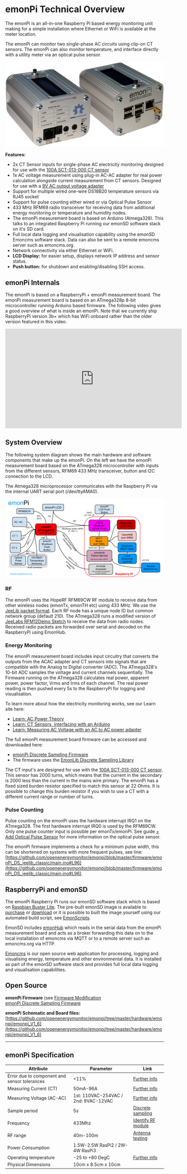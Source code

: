 # emonPi Technical Overview

The emonPi is an all-in-one Raspberry Pi based energy monitoring unit making for a simple installation where Ethernet or WiFi is available at the meter location.

The emonPi can monitor two single-phase AC circuits using clip-on CT sensors. The emonPi can also monitor temperature, and interface directly with a utility meter via an optical pulse sensor.

![emonpi](img/emonPi_shop_photo.png)

**Features:**

- 2x CT Sensor inputs for single-phase AC electricity monitoring designed for use with the [100A SCT-013-000 CT sensor](https://shop.openenergymonitor.com/100a-max-clip-on-current-sensor-ct/)
- 1x AC voltage measurement using plug-in AC-AC adapter for real power calculation alongside current measurement from CT sensors. Designed for use with a [9V AC output voltage adapter](https://shop.openenergymonitor.com/ac-ac-power-supply-adapter-ac-voltage-sensor-uk-plug/)
- Support for multiple wired one-wire DS18B20 temperature sensors via RJ45 socket
- Support for pulse counting either wired or via Optical Pulse Sensor
- 433 MHz RFM69 radio transceiver for receiving data from additional energy monitoring or temperature and humidity nodes.
- The emonPi measurement board is based on Arduino (Atmega328). This talks to an integrated Raspberry Pi running our emonSD software stack on it's SD card.
- Full local data logging and visualisation capability using the emonSD Emoncms software stack. Data can also be sent to a remote emoncms server such as emoncms.org.
- Network connectivity via either Ethernet or WiFi.
- **LCD Display:** for easier setup, displays network IP address and sensor status.
- **Push button:** for shutdown and enabling/disabling SSH access.

## emonPi Internals

The emonPi is based on a RaspberryPi + emonPi measurement board. The emonPi measurement board is based on an ATmega328p 8-bit microcontroller running Arduino based firmware. The following video gives a good overview of what is inside an emonPi. Note that we currently ship RaspberryPi version 3b+ which has WiFi onboard rather than the older version featured in this video.

<div class='videoWrapper'>
<iframe width="560" height="315" src="https://www.youtube.com/embed/lc2LzCZnySo" frameborder="0" allowfullscreen></iframe>
</div>

## System Overview

The following system diagram shows the main hardware and software components that make up the emonPi. On the left we have the emonPi measurement board based on the ATmega328 microcontroller with inputs from the different sensors, RFM69 433 MHz transceiver, button and I2C connection to the LCD. 

The Atmega328 microprocessor communicates with the Raspberry Pi via the internal UART serial port (/dev/ttyAMA0).

![emonPi system diagram](img/emonPi_System_Diagram.png)

### RF

The emonPi uses the HopeRF RFM69CW RF module to receive data from other wireless nodes (emonTx, emonTH etc) using 433 MHz. We use the [JeeLib packet format](http://jeelabs.org/2011/06/09/rf12-packet-format-and-design/). Each RF node has a unique node ID but common network group (default 210). The ATmega328 runs a modified version of [JeeLabs RFM12Demo Sketch](https://github.com/jeelabs/jeelib/blob/master/examples/RF12/RF12demo/RF12demo.ino) to receive the data from radio nodes. Received radio packets are forwarded over serial and decoded on the RaspberryPi using EmonHub.

### Energy Monitoring

The emonPi measurement board includes input circuitry that converts the outputs from the ACAC adapter and CT sensors into signals that are compatible with the Analog to Digital converter (ADC). The ATmega328's 10-bit ADC samples the voltage and current channels sequentially. The Firmware running on the ATmega328 calculates real power, apparent power, power factor, Vrms and Irms of each channel. The real power reading is then pushed every 5s to the RaspberryPi for logging and visualisation.

To learn more about how the electricity monitoring works, see our Learn site here:

- [Learn: AC Power Theory](https://learn.openenergymonitor.org/electricity-monitoring/ac-power-theory/introduction)
- [Learn: CT Sensors, interfacing with an Arduino](https://learn.openenergymonitor.org/electricity-monitoring/ct-sensors/interface-with-arduino)
- [Learn: Measuring AC Voltage with an AC to AC power adapter](https://learn.openenergymonitor.org/electricity-monitoring/voltage-sensing/measuring-voltage-with-an-acac-power-adapter)

The full emonPi measurement board firmware can be accessed and downloaded here:

- [emonPi Discrete Sampling Firmware](https://github.com/openenergymonitor/emonpi/tree/master/firmware)
- The firmware uses the [EmonLib Discrete Sampling Library](https://github.com/openenergymonitor/EmonLib/)

The CT input's are designed for use with the [100A SCT-013-000 CT sensor](https://shop.openenergymonitor.com/100a-max-clip-on-current-sensor-ct/). This sensor has 2000 turns, which means that the current in the secondary is 2000 less than the current in the mains wire primary. The emonPi has a fixed sized burden resistor specified to match this sensor at 22 Ohms. It is possible to change this burden resistor if you wish to use a CT with a different current range or number of turns.

### Pulse Counting

Pulse counting on the emonPi uses the hardware interrupt IRQ1 on the ATmega328. The first hardware interrupt IRQ0 is used by the RFM69CW. Only one pulse counter input is possible per emonTx/emonPi. See guide [+ Add Optical Pulse Sensor](pulse_counting.md) for more information on the optical pulse sensor.

The emonPi firmware implements a check for a minimum pulse width, this can be shortened on systems with more frequent pulses, see line: [https://github.com/openenergymonitor/emonpi/blob/master/firmware/emonPi_DS_jeelib_classic/main.ino#L96](https://github.com/openenergymonitor/emonpi/blob/master/firmware/emonPi_DS_jeelib_classic/main.ino#L96).

## RaspberryPi and emonSD

The emonPi Raspberry Pi runs our emonSD software stack which is based on [Raspbian Buster Lite](https://www.raspberrypi.org/downloads/raspbian/). The pre-built emonSD image is available to [purchase](https://shop.openenergymonitor.com/emonsd-pre-loaded-raspberry-pi-sd-card/) or [download](../emonsd/download.md) or it is possible to built the image yourself using our automated build script, see [EmonScripts](https://github.com/openenergymonitor/EmonScripts).

EmonSD includes [emonHub](https://github.com/openenergymonitor/emonhub) which reads in the serial data from the emonPi measurement board and acts as a broker forwarding this data on to the local installation of emoncms via MQTT or to a remote server such as emoncms.org via HTTP. 

[Emoncms](https://github.com/emoncms/emoncms) is our open source web application for processing, logging and visualising energy, temperature and other environmental data. It is installed as part of the emonSD software stack and provides full local data logging and visualisation capabilities.

## Open Source

**emonPi Firmware** (see [Firmware Modification](../electricity-monitoring/platformio/index.md)<br>
[emonPi Discrete Sampling Firmware](https://github.com/openenergymonitor/emonpi/tree/master/firmware)

**emonPi Schematic and Board files:**<br> [https://github.com/openenergymonitor/emonpi/tree/master/hardware/emonpi/emonpi_V1_6](https://github.com/openenergymonitor/emonpi/tree/master/hardware/emonpi/emonpi_V1_6)

---

## emonPi Specification

| Attribute                          | Parameter  | Link |
|---|---|---|
| Error due to component and sensor tolerances | <11% | [Further info](https://openenergymonitor.org/emon/buildingblocks/emontx-error-sources)
| Measuring Current (CT)                  |50mA-96A | [Further info](https://openenergymonitor.org/emon/buildingblocks/ct-sensors-interface)
| Measuring Voltage (AC-AC)                  | 1st: 110VAC-254VAC / 2nd: 9VAC-12VAC| [Further info](https://openenergymonitor.org/emon/buildingblocks/measuring-voltage-with-an-acac-power-adapter)
| Sample period                       |  5s  | [Discrete sampling](https://github.com/openenergymonitor/emonpi/blob/master/firmware/firmware/firmware.ino)
| Frequency | 433Mhz | [Identify RF module](https://openenergymonitor.org/emon/buildingblocks/which-radio-module)
| RF range | 40m-100m | [Antenna testing](https://blog.openenergymonitor.org/2014/03/emontx-v3-antenna-testing/)
| Power Consumption | 1.5W-2.5W RasPi2 / 2W-4W RasPi3 |
| Operating temperature | -25 to +80 DegC | [Further info](https://www.raspberrypi.org/help/faqs/#performanceOperatingTemperature)
| Physical Dimensions | 10cm x 8.5cm x 10cm |

